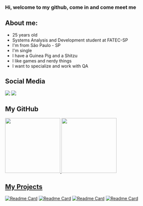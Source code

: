 ### Hi, welcome to my github, come in and come meet me

## About me:

  - 25 years old
  - Systems Analysis and Development student at FATEC-SP
  - I'm from São Paulo - SP
  - I'm single
  - I have a Guinea Pig and a Shitzu
  - I like games and nerdy things
  - I want to specialize and work with QA
  
## **Social Media**

<div>
<a href="https://instagram.com/_krazeman" target="_blank"><img src="https://img.shields.io/badge/-Instagram-%23E4405F?style=for-the-badge&logo=instagram&logoColor=white" target="_blank"></a>
<a href="https://www.linkedin.com/in/lhnl007hm" target="_blank"><img src="https://img.shields.io/badge/-LinkedIn-%230077B5?style=for-the-badge&logo=linkedin&logoColor=white" target="_blank"></a>   
</div>

## **My GitHub**

<div>
<a href="https://github.com/lhnl007hm">
<img height="180em" src="https://github-readme-stats.vercel.app/api/top-langs/?username=lhnl007hm&layout=compact&langs_count=7&theme=vision-friendly-dark"/>
<img height="180em" src="https://github-readme-stats.vercel.app/api?username=lhnl007hm&show_icons=true&theme=vision-friendly-dark"/>
</div>

## **My Projects**

[![Readme Card](https://github-readme-stats.vercel.app/api/pin/?username=lhnl007hm&repo=Tik-Tok-Project&&theme=vision-friendly-dark)](https://github.com/lhnl007hm/Tik-Tok-Project)
[![Readme Card](https://github-readme-stats.vercel.app/api/pin/?username=lhnl007hm&repo=projeto-mqtt-Luiz-Henrique&theme=vision-friendly-dark)](https://github.com/lhnl007hm/projeto-mqtt-Luiz-Henrique)
[![Readme Card](https://github-readme-stats.vercel.app/api/pin/?username=lhnl007hm&repo=projeto-redes-ospf-bgp&theme=vision-friendly-dark)](https://github.com/lhnl007hm/projeto-redes-ospf-bgp)
[![Readme Card](https://github-readme-stats.vercel.app/api/pin/?username=lhnl007hm&repo=exercicios-ebac&theme=vision-friendly-dark)](https://github.com/lhnl007hm/exercicios-ebac)

